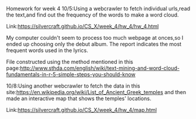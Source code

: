 ﻿
Homework for week 4
10/5:Using a webcrawler to fetch individual urls,read the text,and find out the frequency of the words to make a word cloud.

Link:https://silvercraft.github.io/CS_X/week_4/hw_4/hw_4.html

My computer couldn't seem to process too much webpage at onces,so I ended up choosing only the debut album.
The report indicates the most frequent words used in the lyrics.

File constructed using the method mentioned in this page:http://www.sthda.com/english/wiki/text-mining-and-word-cloud-fundamentals-in-r-5-simple-steps-you-should-know

10/8:Using another webcrawler to fetch the data in this site:https://en.wikipedia.org/wiki/List_of_Ancient_Greek_temples
and then made an interactive map that shows the temples' locations.

Link:https://silvercraft.github.io/CS_X/week_4/hw_4/map.html
